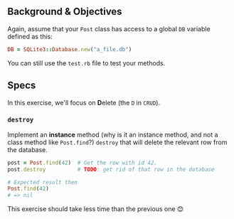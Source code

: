 ## Background & Objectives

Again, assume that your `Post` class has access to a global `DB`
variable defined as this:

```ruby
DB = SQLite3::Database.new("a_file.db")
```

You can still use the `test.rb` file to test your methods.

## Specs

In this exercise, we'll focus on **D**elete (the `D` in `CRUD`).

### `destroy`

Implement an **instance** method (why is it an instance method, and not
a class method like `Post.find`?) `destroy` that will delete the relevant
row from the database.

```ruby
post = Post.find(42)  # Get the row with id 42.
post.destroy          # TODO: get rid of that row in the database

# Expected result then
Post.find(42)
# => nil
```

This exercise should take less time than the previous one 😊
